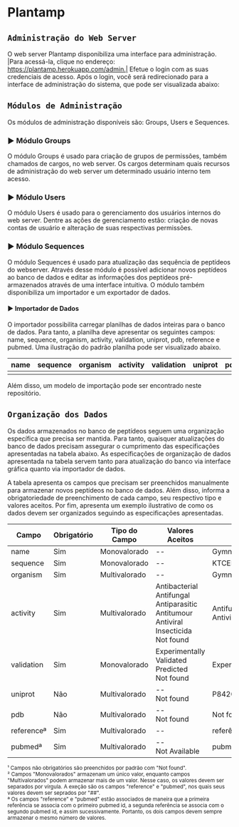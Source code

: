 # Plantamp

## `Administração do Web Server`

O web server Plantamp disponibiliza uma interface para administração.
|Para acessá-la, clique no endereço: https://plantamp.herokuapp.com/admin.|
Efetue o login com as suas credenciais de acesso. Após o login, você será redirecionado para a interface de administração do sistema, que pode ser visualizada abaixo:



## `Módulos de Administração` 

Os módulos de administração disponíveis são: Groups, Users e Sequences. 

### ► Módulo Groups

O módulo Groups é usado para criação de grupos de permissões, também chamados de cargos, no web server. Os cargos determinam quais recursos de administração do web server um determinado usuário interno tem acesso. 

### ► Módulo Users

O módulo Users é usado para o gerenciamento dos usuários internos do web server. Dentre as ações de gerenciamento estão: criação de novas contas de usuário e alteração de suas respectivas permissões. 

### ► Módulo Sequences

O módulo Sequences é usado para atualização das sequência de peptídeos do webserver. Através desse módulo é possível adicionar novos peptídeos ao banco de dados e editar as informações dos peptídeos pré-armazenados através de uma interface intuitiva. O módulo também disponibiliza um importador e um exportador de dados. 

#### ► Importador de Dados

O importador possibilita carregar planilhas de dados inteiras para o banco de dados. Para tanto, a planilha deve apresentar os seguintes campos: name, sequence, organism, activity, validation, uniprot, pdb, reference e pubmed. Uma ilustração do padrão planilha pode ser visualizado abaixo.

| name | sequence | organism | activity | validation | uniprot | pdb | pubmed | reference |
|------|----------|----------|----------|------------|---------|-----|--------|-----------|
|      |          |          |          |            |         |     |        |           |

Além disso, um modelo de importação pode ser encontrado neste repositório. 


## `Organização dos Dados` 

Os dados armazenados no banco de peptídeos seguem uma organização específica que precisa ser mantida. Para tanto, quaisquer atualizações do banco de dados precisam assegurar o cumprimento das especificações apresentadas na tabela abaixo. As especificações de organização de dados apresentada na tabela servem tanto para atualização do banco via interface gráfica quanto via importador de dados. 

A tabela apresenta os campos que precisam ser preenchidos manualmente para armazenar novos peptídeos no banco de dados. Além disso, informa a obrigatoriedade de preenchimento de cada campo, seu respectivo tipo e valores aceitos. Por fim, apresenta um exemplo ilustrativo de como os dados devem ser organizados seguindo as especificações apresentadas. 


| Campo      | Obrigatório | Tipo do Campo | Valores Aceitos                                                                                     | Exemplo                           |
|------------|-------------|---------------|-----------------------------------------------------------------------------------------------------|-----------------------------------|
| name       |     Sim     | Monovalorado  |                                                  --                                                 | Gymnin                            |
| sequence   |     Sim     | Monovalorado  |                                                  --                                                 | KTCENLADDY                        |
| organism   |     Sim     | Multivalorado |                                                  --                                                 | Gymnocladus chinensis             |
| activity   |     Sim     | Multivalorado | Antibacterial<br>Antifungal<br>Antiparasitic<br>Antitumour<br>Antiviral<br>Insecticida<br>Not found | Antifungal, Antitumour, Antiviral |
| validation |     Sim     | Monovalorado  |                         Experimentally Validated<br>Predicted<br>Not found                          | Experimentally Validated          |
| uniprot    |     Não     | Multivalorado |                                           --<br>Not found                                           | P84200, P84201                    |
| pdb        |     Não     | Multivalorado |                                           --<br>Not found                                           | Not found                         |
| referenceª |     Sim     | Multivalorado |                                                  --                                                 | referência1##referência2          |
| pubmedª    | Sim         | Multivalorado | --<br>Not Available                                                                                 | pubmed1##pubmed2                  |

<sup>¹ Campos não obrigatórios são preenchidos por padrão com "Not found".</sup><br>
<sup>² Campos "Monovalorados" armazenam um único valor, enquanto campos "Multivalorados" podem armazenar mais de um valor. Nesse caso, os valores devem ser separados por vírgula. A exeção são os campos "reference" e "pubmed", nos quais seus valores devem ser seprados por "##".</sup><br>
<sup>ª Os campos "reference" e "pubmed" estão associados de maneira que a primeira referência se associa com o primeiro pubmed id, a segunda referência se associa com o segundo pubmed id, e assim sucessivamente. Portanto, os dois campos devem sempre armazenar o mesmo número de valores.</sup>
